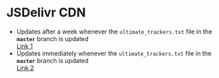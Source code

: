 # JSDelivr CDN

* Updates after a week whenever the `ultimate_trackers.txt` file in the **`master`** branch is updated<br />
  [Link 1](https://cdn.jsdelivr.net/gh/FlawlessCasual17/UltimateBTTrackersList@master/ultimate_trackers.txt)
* Updates immediately whenever the `ultimate_trackers.txt` file in the **`master`** branch is updated<br />
  [Link 2](https://cdn.jsdelivr.net/gh/FlawlessCasual17/UltimateBTTrackersList@HEAD/ultimate_trackers.txt)
